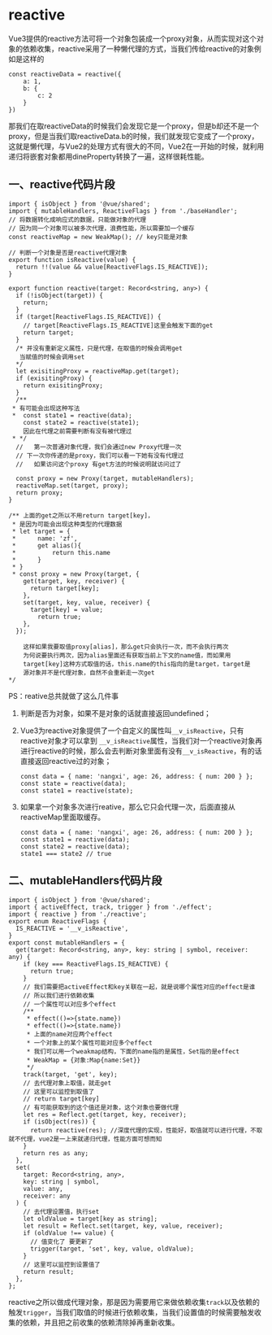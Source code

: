 # reactive

Vue3提供的reactive方法可将一个对象包装成一个proxy对象，从而实现对这个对象的依赖收集，reactive采用了一种懒代理的方式，当我们传给reactive的对象例如是这样的

```
const reactiveData = reactive({
	a: 1,
	b: {
		c: 2
	}
})
```

那我们在取reactiveData的时候我们会发现它是一个proxy，但是b却还不是一个proxy，但是当我们取reactiveData.b的时候，我们就发现它变成了一个proxy，这就是懒代理，与Vue2的处理方式有很大的不同，Vue2在一开始的时候，就利用递归将嵌套对象都用dineProperty转换了一遍，这样很耗性能。

## 一、reactive代码片段

```
import { isObject } from '@vue/shared';
import { mutableHandlers, ReactiveFlags } from './baseHandler';
// 将数据转化成响应式的数据，只能做对象的代理
// 因为同一个对象可以被多次代理，浪费性能，所以需要加一个缓存
const reactiveMap = new WeakMap(); // key只能是对象

// 判断一个对象是否是reactive代理对象
export function isReactive(value) {
  return !!(value && value[ReactiveFlags.IS_REACTIVE]);
}

export function reactive(target: Record<string, any>) {
  if (!isObject(target)) {
    return;
  }
  if (target[ReactiveFlags.IS_REACTIVE]) {
    // target[ReactiveFlags.IS_REACTIVE]这里会触发下面的get
    return target;
  }
  /* 并没有重新定义属性，只是代理，在取值的时候会调用get
   当赋值的时候会调用set
  */
  let exisitingProxy = reactiveMap.get(target);
  if (exisitingProxy) {
    return exisitingProxy;
  }
  /**
 * 有可能会出现这种写法
 *  const state1 = reactive(data);
    const state2 = reactive(state1);
    因此在代理之前需要判断有没有被代理过
 * */
  //   第一次普通对象代理，我们会通过new Proxy代理一次
  // 下一次你传递的是proxy，我们可以看一下她有没有代理过
  //   如果访问这个proxy 有get方法的时候说明就访问过了

  const proxy = new Proxy(target, mutableHandlers);
  reactiveMap.set(target, proxy);
  return proxy;
}

/** 上面的get之所以不用return target[key]，
 * 是因为可能会出现这种类型的代理数据
 * let target = {
 *      name: 'zf',
 *      get alias(){
 *          return this.name
 *      }
 * }
 * const proxy = new Proxy(target, {
    get(target, key, receiver) {
      return target[key];
    },
    set(target, key, value, receiver) {
      target[key] = value;
        return true;
    },
  });
  
    这样如果我要取值proxy[alias]，那么get只会执行一次，而不会执行两次
    为何说要执行两次，因为alias里面还有获取当前上下文的name值，而如果用
    target[key]这种方式取值的话，this.name的this指向的是target，target是
    源对象并不是代理对象，自然不会重新走一次get
*/
```

PS：reative总共就做了这么几件事

1. 判断是否为对象，如果不是对象的话就直接返回undefined；

2. Vue3为reactive对象提供了一个自定义的属性叫`__v_isReactive`，只有reactive对象才可以拿到 `__v_isReactive`属性，当我们对一个reactive对象再进行reactive的时候，那么会去判断对象里面有没有`__v_isReactive`，有的话直接返回reactive过的对象；

   ```
   const data = { name: 'nangxi', age: 26, address: { num: 200 } };
   const state = reactive(data);
   const state1 = reactive(state);
   ```

3. 如果拿一个对象多次进行reative，那么它只会代理一次，后面直接从reactiveMap里面取缓存。

   ```
   const data = { name: 'nangxi', age: 26, address: { num: 200 } };
   const state1 = reactive(data);
   const state2 = reactive(data);
   state1 === state2 // true
   ```

## 二、mutableHandlers代码片段

```
import { isObject } from '@vue/shared';
import { activeEffect, track, trigger } from './effect';
import { reactive } from './reactive';
export enum ReactiveFlags {
  IS_REACTIVE = '__v_isReactive',
}
export const mutableHandlers = {
  get(target: Record<string, any>, key: string | symbol, receiver: any) {
    if (key === ReactiveFlags.IS_REACTIVE) {
      return true;
    }
    // 我们需要把activeEffect和key关联在一起，就是说哪个属性对应的effect是谁
    // 所以我们进行依赖收集
    // 一个属性可以对应多个effect
    /**
     * effect(()=>{state.name})
     * effect(()=>{state.name})
     * 上面的name对应两个effect
     * 一个对象上的某个属性可能对应多个effect
     * 我们可以用一个weakmap结构，下面的name指的是属性，Set指的是effect
     * WeakMap = {对象:Map{name:Set}}
     */
    track(target, 'get', key);
    // 去代理对象上取值，就走get
    // 这里可以监控到取值了
    // return target[key]
    // 有可能获取到的这个值还是对象，这个对象也要做代理
    let res = Reflect.get(target, key, receiver);
    if (isObject(res)) {
      return reactive(res); //深度代理的实现，性能好，取值就可以进行代理，不取就不代理，vue2是一上来就递归代理，性能方面可想而知
    }
    return res as any;
  },
  set(
    target: Record<string, any>,
    key: string | symbol,
    value: any,
    receiver: any
  ) {
    // 去代理设置值，执行set
    let oldValue = target[key as string];
    let result = Reflect.set(target, key, value, receiver);
    if (oldValue !== value) {
      // 值变化了 要更新了
      trigger(target, 'set', key, value, oldValue);
    }
    // 这里可以监控到设置值了
    return result;
  },
};
```

reactive之所以做成代理对象，那是因为需要用它来做依赖收集`track`以及依赖的触发`trigger`，当我们取值的时候进行依赖收集，当我们设置值的时候需要触发收集的依赖，并且把之前收集的依赖清除掉再重新收集。

